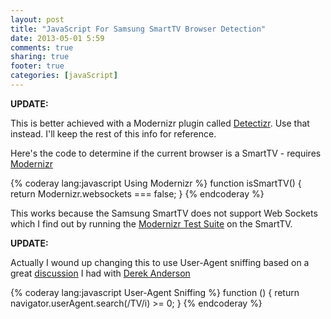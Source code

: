 ```yaml
---
layout: post
title: "JavaScript For Samsung SmartTV Browser Detection"
date: 2013-05-01 5:59
comments: true
sharing: true
footer: true
categories: [javaScript]
---
```


**UPDATE:**

This is better achieved with a Modernizr plugin called [Detectizr](https://github.com/barisaydinoglu/Detectizr).
Use that instead.  I'll keep the rest of this info for reference.

Here's the code to determine if the current browser is a SmartTV - requires
[Modernizr](http://modernizr.com/)

  <!-- more -->

{% coderay lang:javascript Using Modernizr %}
function isSmartTV() {
    return Modernizr.websockets === false;
}
{% endcoderay %}

This works because the Samsung SmartTV does not support Web Sockets which I find out by running the
[Modernizr Test Suite](http://modernizr.github.io/Modernizr/test/index.html) on the SmartTV.

**UPDATE:**

Actually I wound up changing this to use User-Agent sniffing based on a
great [discussion](http://lnkd.in/Wtidi7) I had with [Derek Anderson](www.linkedin.com/in/dmikey)

{% coderay lang:javascript User-Agent Sniffing %}
function () {
    return navigator.userAgent.search(/TV/i) >= 0;
}
{% endcoderay %}
